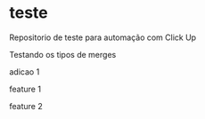 # teste

Repositorio de teste para automação com Click Up

Testando os tipos de merges

adicao 1

feature 1

feature 2
